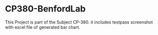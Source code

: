 # CP380-BenfordLab
This Project is part of the Subject CP-380. it includes testpass screenshot with excel file of generated bar chart.

